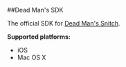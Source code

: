 ##Dead Man's SDK

The official SDK for [Dead Man's Snitch](https://deadmanssnitch.com).

**Supported platforms:**

* iOS
* Mac OS X
